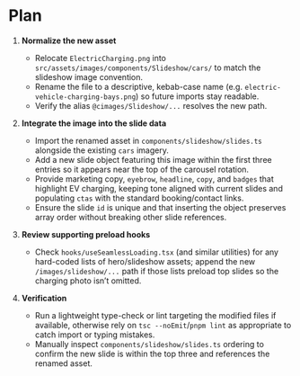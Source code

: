 # Plan

1. **Normalize the new asset**
   - Relocate `ElectricCharging.png` into `src/assets/images/components/Slideshow/cars/` to match the slideshow image convention.
   - Rename the file to a descriptive, kebab-case name (e.g. `electric-vehicle-charging-bays.png`) so future imports stay readable.
   - Verify the alias `@cimages/Slideshow/...` resolves the new path.

2. **Integrate the image into the slide data**
   - Import the renamed asset in `components/slideshow/slides.ts` alongside the existing `cars` imagery.
   - Add a new slide object featuring this image within the first three entries so it appears near the top of the carousel rotation.
   - Provide marketing copy, `eyebrow`, `headline`, `copy`, and `badges` that highlight EV charging, keeping tone aligned with current slides and populating `ctas` with the standard booking/contact links.
   - Ensure the slide `id` is unique and that inserting the object preserves array order without breaking other slide references.

3. **Review supporting preload hooks**
   - Check `hooks/useSeamlessLoading.tsx` (and similar utilities) for any hard-coded lists of hero/slideshow assets; append the new `/images/slideshow/...` path if those lists preload top slides so the charging photo isn’t omitted.

4. **Verification**
   - Run a lightweight type-check or lint targeting the modified files if available, otherwise rely on `tsc --noEmit`/`pnpm lint` as appropriate to catch import or typing mistakes.
   - Manually inspect `components/slideshow/slides.ts` ordering to confirm the new slide is within the top three and references the renamed asset.
